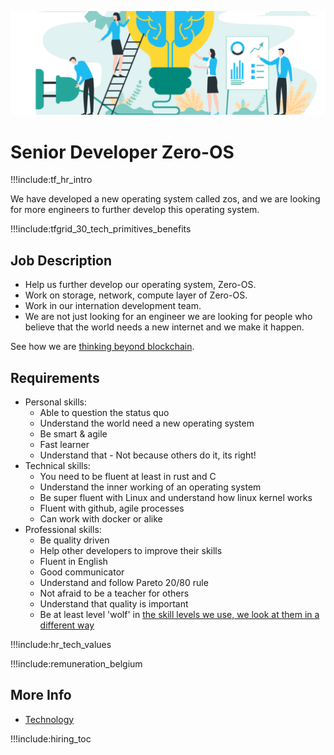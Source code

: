 

![](img/development_manager.png)


# Senior Developer Zero-OS

!!!include:tf_hr_intro

We have developed a new operating system called zos, and we are looking for more engineers to further develop this operating system.

!!!include:tfgrid_30_tech_primitives_benefits

## Job Description

- Help us further develop our operating system, Zero-OS.
- Work on storage, network, compute layer of Zero-OS.
- Work in our internation development team.
- We are not just looking for an engineer we are looking for people who believe that the world needs a new internet and we make it happen.

See how we are [thinking beyond blockchain](internet4:internet4).

## Requirements

- Personal skills:
  - Able to question the status quo
  - Understand the world need a new operating system
  - Be smart & agile
  - Fast learner
  - Understand that - Not because others do it, its right!
- Technical skills:
  - You need to be fluent at least in rust and C
  - Understand the inner working of an operating system
  - Be super fluent with Linux and understand how linux kernel works
  - Fluent with github, agile processes
  - Can work with docker or alike
- Professional skills:
  - Be quality driven
  - Help other developers to improve their skills
  - Fluent in English
  - Good communicator
  - Understand and follow Pareto 20/80 rule
  - Not afraid to be a teacher for others
  - Understand that quality is important
  - Be at least level 'wolf' in [the skill levels we use, we look at them in a different way](p2p_awareness_level)
  
!!!include:hr_tech_values

!!!include:remuneration_belgium

## More Info

- [Technology](internet4:technology)

!!!include:hiring_toc

